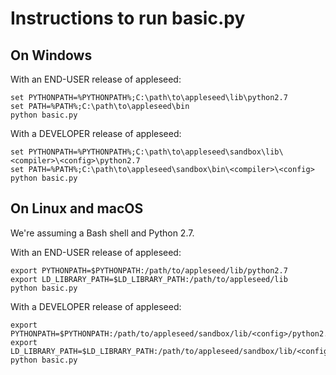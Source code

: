 Instructions to run basic.py
============================

On Windows
----------

With an END-USER release of appleseed:

    set PYTHONPATH=%PYTHONPATH%;C:\path\to\appleseed\lib\python2.7
    set PATH=%PATH%;C:\path\to\appleseed\bin
    python basic.py


With a DEVELOPER release of appleseed:

    set PYTHONPATH=%PYTHONPATH%;C:\path\to\appleseed\sandbox\lib\<compiler>\<config>\python2.7
    set PATH=%PATH%;C:\path\to\appleseed\sandbox\bin\<compiler>\<config>
    python basic.py


On Linux and macOS
------------------

We're assuming a Bash shell and Python 2.7.

With an END-USER release of appleseed:

    export PYTHONPATH=$PYTHONPATH:/path/to/appleseed/lib/python2.7
    export LD_LIBRARY_PATH=$LD_LIBRARY_PATH:/path/to/appleseed/lib
    python basic.py


With a DEVELOPER release of appleseed:

    export PYTHONPATH=$PYTHONPATH:/path/to/appleseed/sandbox/lib/<config>/python2.7
    export LD_LIBRARY_PATH=$LD_LIBRARY_PATH:/path/to/appleseed/sandbox/lib/<config>
    python basic.py
